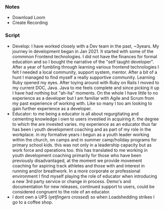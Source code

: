 ### Notes
- Download Loom
- Create Recording

### Script
 - Develop: I have worked closely with a Dev team in the past, ~3years. My journey in development began in Jan 2021. It started with some of the commmon Frontend technologies. I did not have the finances for formal education and so I bought the narrative of the "self taught developer". After a year of fumbling through learning various frontend technologies I felt I needed a local community, support system, mentor. After a bit of a hunt I managed to find myself a really supportive community. Learning Ruby opened my eyes. After toying around with Ruby on Rails I moved to my current DOC, Java. Java to me feels complete and since picking it up I have had nothing but "ah-ha" moments. On the whole I have little to no experience as a developer but I am familiar with Agile and Scrum from my past experience of working with. Like so many I too am looking to gain further experience as a developer.
 - Educator: to me being a educator is all about regurgitating and cementing knowledge i own to users investied in acquiring it. the degree to which the are invested varies. my experience as an educator thus far has been i youth development coaching and as part of my role in the workplace. in my formative years i begun as a youth leader working within the church, on camps and in summer camp/holiday programs for primary school kids. this was not only in a leadership capacity but as work force and operations too. this has translated to me working in youth development coaching primarily for those who have been previously disadvantaged, at the moment we provide movement coaching for aspiring track athletes and those with and interest in running and/or breathwork. In a more corporate or professional environment I find myself playing the role of educator when introducing a new 3rd party service or change in process. Demo's and documentation for new releases, continued support to users, could be considered congruent to the role of an educator. 
 - I dont own a UPS (yet*fingers crossed*) so when Loadshedding strikes I go to a coffee shop.
